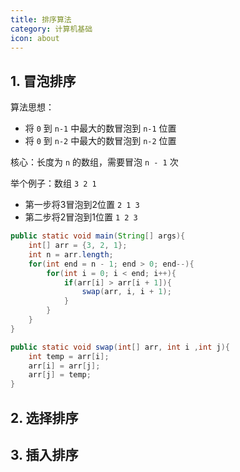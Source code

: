 ```yaml
---
title: 排序算法
category: 计算机基础
icon: about
---
```


## 1. 冒泡排序

算法思想：
- 将 `0` 到 `n-1` 中最大的数冒泡到 `n-1` 位置
- 将 `0` 到 `n-2` 中最大的数冒泡到 `n-2` 位置

核心：长度为 `n` 的数组，需要冒泡 `n - 1` 次

举个例子：数组 `3 2 1`
- 第一步将3冒泡到2位置 `2 1 3`
- 第二步将2冒泡到1位置 `1 2 3`
```java
public static void main(String[] args){
    int[] arr = {3, 2, 1};
    int n = arr.length;
    for(int end = n - 1; end > 0; end--){
        for(int i = 0; i < end; i++){
            if(arr[i] > arr[i + 1]){
                swap(arr, i, i + 1);
            }
        }
    }
}

public static void swap(int[] arr, int i ,int j){
    int temp = arr[i];
    arr[i] = arr[j];
    arr[j] = temp; 
}
```
## 2. 选择排序

## 3. 插入排序